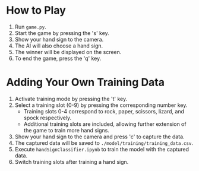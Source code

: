 # How to Play
1. Run `game.py`.
2. Start the game by pressing the 's' key.
3. Show your hand sign to the camera.
4. The AI will also choose a hand sign.
5. The winner will be displayed on the screen.
6. To end the game, press the 'q' key.

# Adding Your Own Training Data
1. Activate training mode by pressing the 't' key.
2. Select a training slot (0-9) by pressing the corresponding number key.
    - Training slots 0-4 correspond to rock, paper, scissors, lizard, and spock respectively.
    - Additional training slots are included, allowing further extension of the game to train more hand signs.
3. Show your hand sign to the camera and press 'c' to capture the data.
4. The captured data will be saved to `./model/training/training_data.csv`.
5. Execute `handSignClassifier.ipynb` to train the model with the captured data.
6. Switch training slots after training a hand sign.